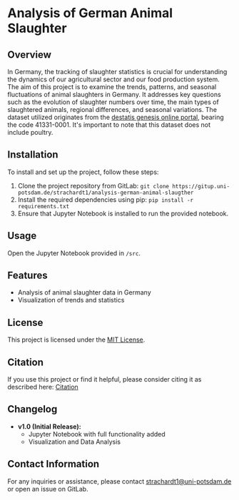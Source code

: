 # Analysis of German Animal Slaughter

## Overview
In Germany, the tracking of slaughter statistics is crucial for understanding the dynamics of our agricultural sector and our food production system. The aim of this project is to examine the trends, patterns, and seasonal fluctuations of animal slaughters in Germany. It addresses key questions such as the evolution of slaughter numbers over time, the main types of slaughtered animals, regional differences, and seasonal variations. The dataset utilized originates from the [destatis genesis online portal](https://www.destatis.de/EN/Home/_node.html), bearing the code 41331-0001. It's important to note that this dataset does not include poultry.

## Installation
To install and set up the project, follow these steps:
1. Clone the project repository from GitLab: `git clone https://gitup.uni-potsdam.de/strachardt1/analysis-german-animal-slaugther`
2. Install the required dependencies using pip: `pip install -r requirements.txt`
3. Ensure that Jupyter Notebook is installed to run the provided notebook.

## Usage
Open the Jupyter Notebook provided in `/src`.

## Features
- Analysis of animal slaughter data in Germany
- Visualization of trends and statistics

## License
This project is licensed under the [MIT License](LICENSE.md).

## Citation
If you use this project or find it helpful, please consider citing it as described here: [Citation](CITATION.cff)

## Changelog
- **v1.0 (Initial Release):**
  - Jupyter Notebook with full functionality added
  - Visualization and Data Analysis

## Contact Information
For any inquiries or assistance, please contact [strachardt1@uni-potsdam.de](mailto:strachardt1@uni-potsdam.de) or open an issue on GitLab.

